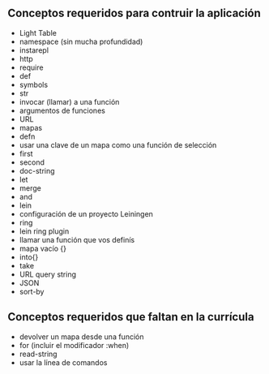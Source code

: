 Conceptos requeridos para contruir la aplicación
-------------------------------------
- Light Table
- namespace (sin mucha profundidad)
- instarepl
- http
- require
- def
- symbols
- str
- invocar (llamar) a una función
- argumentos de funciones
- URL
- mapas
- defn
- usar una clave de un mapa como una función de selección
- first
- second
- doc-string
- let
- merge
- and
- lein
- configuración de un proyecto Leiningen
- ring
- lein ring plugin
- llamar una función que vos definís
- mapa vacío {}
- into{}
- take
- URL query string
- JSON
- sort-by

Conceptos requeridos que faltan en la currícula
----------------------------------------------------
- devolver un mapa desde una función
- for (incluir el modificador :when)
- read-string
- usar la línea de comandos
